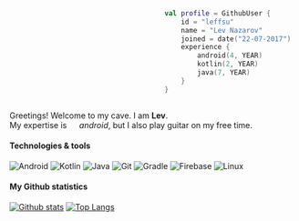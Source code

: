 ```kotlin
  
                                      val profile = GithubUser {
                                          id = "leffsu"
                                          name = "Lev Nazarov"
                                          joined = date("22-07-2017")
                                          experience {
                                              android(4, YEAR)
                                              kotlin(2, YEAR)
                                              java(7, YEAR)
                                          }
                                      }
   
```

Greetings! Welcome to my cave.
I am **Lev**.  
My expertise is <img width="14" height="14" src="https://image.flaticon.com/icons/svg/226/226770.svg"/> _android_, but I also play guitar on my free time.   

#### Technologies & tools
![Android](https://img.shields.io/badge/-Android-262626?style=flat-square&logo=android)
![Kotlin](https://img.shields.io/badge/-Kotlin-262626?style=flat-square&logo=kotlin)
![Java](https://img.shields.io/badge/-Java-262626?style=flat-square&logo=java)
![Git](https://img.shields.io/badge/-Git-262626?style=flat-square&logo=git)
![Gradle](https://img.shields.io/badge/-Gradle-262626?style=flat-square&logo=gradle)
![Firebase](https://img.shields.io/badge/-Firebase-262626?style=flat-square&logo=firebase)
![Linux](https://img.shields.io/badge/-Linux-262626?style=flat-square&logo=linux)

#### My Github statistics
[![Github stats](https://github-readme-stats.vercel.app/api?username=leffsu&count_private=true&show_icons=true&line_height=25&include_all_commits=true&hide=contribs&hide_title=true&title_color=ffffff&bg_color=3b3c3d&text_color=b1aea6&icon_color=f0f0f0)](https://github.com/anuraghazra/github-readme-stats) 
[![Top Langs](https://github-readme-stats.vercel.app/api/top-langs/?username=leffsu&theme=tokyonight&layout=compact&hide_title=true&bg_color=3b3c3d&text_color=b1aea6)](https://github.com/anuraghazra/github-readme-stats)

